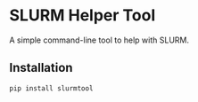 # SLURM Helper Tool

A simple command-line tool to help with SLURM.

## Installation

```bash
pip install slurmtool
```
